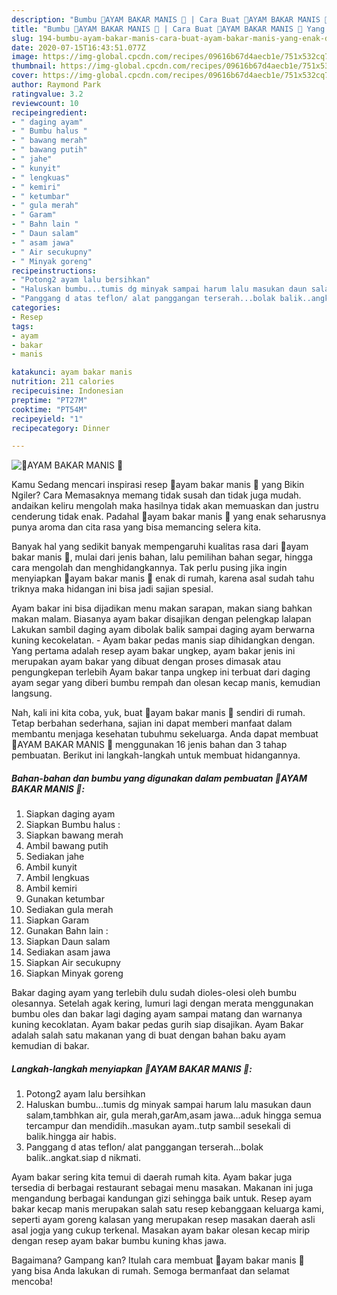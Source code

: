```yaml
---
description: "Bumbu 🐔AYAM BAKAR MANIS 🐔 | Cara Buat 🐔AYAM BAKAR MANIS 🐔 Yang Enak dan Simpel"
title: "Bumbu 🐔AYAM BAKAR MANIS 🐔 | Cara Buat 🐔AYAM BAKAR MANIS 🐔 Yang Enak dan Simpel"
slug: 194-bumbu-ayam-bakar-manis-cara-buat-ayam-bakar-manis-yang-enak-dan-simpel
date: 2020-07-15T16:43:51.077Z
image: https://img-global.cpcdn.com/recipes/09616b67d4aecb1e/751x532cq70/🐔ayam-bakar-manis-🐔-foto-resep-utama.jpg
thumbnail: https://img-global.cpcdn.com/recipes/09616b67d4aecb1e/751x532cq70/🐔ayam-bakar-manis-🐔-foto-resep-utama.jpg
cover: https://img-global.cpcdn.com/recipes/09616b67d4aecb1e/751x532cq70/🐔ayam-bakar-manis-🐔-foto-resep-utama.jpg
author: Raymond Park
ratingvalue: 3.2
reviewcount: 10
recipeingredient:
- " daging ayam"
- " Bumbu halus "
- " bawang merah"
- " bawang putih"
- " jahe"
- " kunyit"
- " lengkuas"
- " kemiri"
- " ketumbar"
- " gula merah"
- " Garam"
- " Bahn lain "
- " Daun salam"
- " asam jawa"
- " Air secukupny"
- " Minyak goreng"
recipeinstructions:
- "Potong2 ayam lalu bersihkan"
- "Haluskan bumbu...tumis dg minyak sampai harum lalu masukan daun salam,tambhkan air, gula merah,garAm,asam jawa...aduk hingga semua tercampur dan mendidih..masukan ayam..tutp sambil sesekali di balik.hingga air habis."
- "Panggang d atas teflon/ alat panggangan terserah...bolak balik..angkat.siap d nikmati."
categories:
- Resep
tags:
- ayam
- bakar
- manis

katakunci: ayam bakar manis 
nutrition: 211 calories
recipecuisine: Indonesian
preptime: "PT27M"
cooktime: "PT54M"
recipeyield: "1"
recipecategory: Dinner

---
```



![🐔AYAM BAKAR MANIS 🐔](https://img-global.cpcdn.com/recipes/09616b67d4aecb1e/751x532cq70/🐔ayam-bakar-manis-🐔-foto-resep-utama.jpg)

Kamu Sedang mencari inspirasi resep 🐔ayam bakar manis 🐔 yang Bikin Ngiler? Cara Memasaknya memang tidak susah dan tidak juga mudah. andaikan keliru mengolah maka hasilnya tidak akan memuaskan dan justru cenderung tidak enak. Padahal 🐔ayam bakar manis 🐔 yang enak seharusnya punya aroma dan cita rasa yang bisa memancing selera kita.

Banyak hal yang sedikit banyak mempengaruhi kualitas rasa dari 🐔ayam bakar manis 🐔, mulai dari jenis bahan, lalu pemilihan bahan segar, hingga cara mengolah dan menghidangkannya. Tak perlu pusing jika ingin menyiapkan 🐔ayam bakar manis 🐔 enak di rumah, karena asal sudah tahu triknya maka hidangan ini bisa jadi sajian spesial.

Ayam bakar ini bisa dijadikan menu makan sarapan, makan siang bahkan makan malam. Biasanya ayam bakar disajikan dengan pelengkap lalapan Lakukan sambil daging ayam dibolak balik sampai daging ayam berwarna kuning kecokelatan. - Ayam bakar pedas manis siap dihidangkan dengan. Yang pertama adalah resep ayam bakar ungkep, ayam bakar jenis ini merupakan ayam bakar yang dibuat dengan proses dimasak atau pengungkepan terlebih Ayam bakar tanpa ungkep ini terbuat dari daging ayam segar yang diberi bumbu rempah dan olesan kecap manis, kemudian langsung.


Nah, kali ini kita coba, yuk, buat 🐔ayam bakar manis 🐔 sendiri di rumah. Tetap berbahan sederhana, sajian ini dapat memberi manfaat dalam membantu menjaga kesehatan tubuhmu sekeluarga. Anda dapat membuat 🐔AYAM BAKAR MANIS 🐔 menggunakan 16 jenis bahan dan 3 tahap pembuatan. Berikut ini langkah-langkah untuk membuat hidangannya.

<!--inarticleads1-->

##### Bahan-bahan dan bumbu yang digunakan dalam pembuatan 🐔AYAM BAKAR MANIS 🐔:

1. Siapkan  daging ayam
1. Siapkan  Bumbu halus :
1. Siapkan  bawang merah
1. Ambil  bawang putih
1. Sediakan  jahe
1. Ambil  kunyit
1. Ambil  lengkuas
1. Ambil  kemiri
1. Gunakan  ketumbar
1. Sediakan  gula merah
1. Siapkan  Garam
1. Gunakan  Bahn lain :
1. Siapkan  Daun salam
1. Sediakan  asam jawa
1. Siapkan  Air secukupny
1. Siapkan  Minyak goreng


Bakar daging ayam yang terlebih dulu sudah dioles-olesi oleh bumbu olesannya. Setelah agak kering, lumuri lagi dengan merata menggunakan bumbu oles dan bakar lagi daging ayam sampai matang dan warnanya kuning kecoklatan. Ayam bakar pedas gurih siap disajikan. Ayam Bakar adalah salah satu makanan yang di buat dengan bahan baku ayam kemudian di bakar. 

<!--inarticleads2-->

##### Langkah-langkah menyiapkan 🐔AYAM BAKAR MANIS 🐔:

1. Potong2 ayam lalu bersihkan
1. Haluskan bumbu...tumis dg minyak sampai harum lalu masukan daun salam,tambhkan air, gula merah,garAm,asam jawa...aduk hingga semua tercampur dan mendidih..masukan ayam..tutp sambil sesekali di balik.hingga air habis.
1. Panggang d atas teflon/ alat panggangan terserah...bolak balik..angkat.siap d nikmati.


Ayam bakar sering kita temui di daerah rumah kita. Ayam bakar juga tersedia di berbagai restaurant sebagai menu masakan. Makanan ini juga mengandung berbagai kandungan gizi sehingga baik untuk. Resep ayam bakar kecap manis merupakan salah satu resep kebanggaan keluarga kami, seperti ayam goreng kalasan yang merupakan resep masakan daerah asli asal jogja yang cukup terkenal. Masakan ayam bakar olesan kecap mirip dengan resep ayam bakar bumbu kuning khas jawa. 

Bagaimana? Gampang kan? Itulah cara membuat 🐔ayam bakar manis 🐔 yang bisa Anda lakukan di rumah. Semoga bermanfaat dan selamat mencoba!
